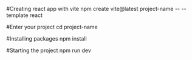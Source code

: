 #Creating react app with vite
npm create vite@latest project-name -- --template react

#Enter your project
cd project-name

#Installing packages
npm install

#Starting the project
npm run dev